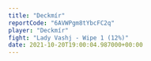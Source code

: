 ```yaml
---
title: "Deckmír"
reportCode: "6AVWPgm8tYbcFC2q"
player: "Deckmír"
fight: "Lady Vashj - Wipe 1 (12%)"
date: 2021-10-20T19:00:04.987000+00:00
---
```

